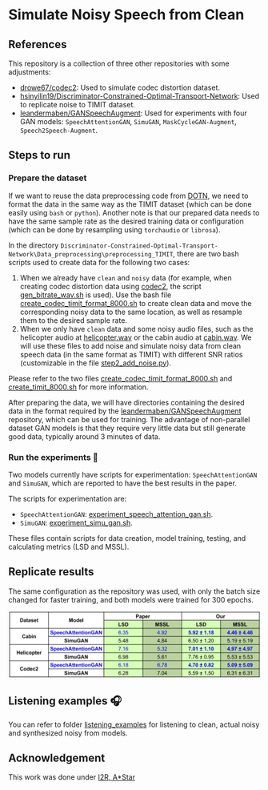 # Simulate Noisy Speech from Clean

## References

This repository is a collection of three other repositories with some adjustments:

- [drowe67/codec2](https://github.com/drowe67/codec2): Used to simulate codec distortion dataset.
- [hsinyilin19/Discriminator-Constrained-Optimal-Transport-Network](https://github.com/hsinyilin19/Discriminator-Constrained-Optimal-Transport-Network): Used to replicate noise to TIMIT dataset.
- [leandermaben/GANSpeechAugment](https://github.com/leandermaben/GANSpeechAugment/): Used for experiments with four GAN models: `SpeechAttentionGAN`, `SimuGAN`, `MaskCycleGAN-Augment`, `Speech2Speech-Augment`.

## Steps to run

### Prepare the dataset

If we want to reuse the data preprocessing code from [DOTN](https://github.com/hsinyilin19/Discriminator-Constrained-Optimal-Transport-Network), we need to format the data in the same way as the TIMIT dataset (which can be done easily using `bash` or `python`). Another note is that our prepared data needs to have the same sample rate as the desired training data or configuration (which can be done by resampling using `torchaudio` or `librosa`).

In the directory `Discriminator-Constrained-Optimal-Transport-Network\Data_preprocessing\preprocessing_TIMIT`, there are two bash scripts used to create data for the following two cases:

1. When we already have `clean` and `noisy` data (for example, when creating codec distortion data using [codec2](codec2), the script [gen_bitrate_wav.sh](https://github.com/tuanio/simulate-noisy-speech-from-clean\codec2\build_linux\gen_bitrate_wav.sh) is used). Use the bash file [create_codec_timit_format_8000.sh](https://github.com/tuanio/simulate-noisy-speech-from-clean\Discriminator-Constrained-Optimal-Transport-Network\Data_preprocessing\preprocessing_TIMIT\create_codec_timit_format_8000.sh) to create clean data and move the corresponding noisy data to the same location, as well as resample them to the desired sample rate.
2. When we only have `clean` data and some noisy audio files, such as the helicopter audio at [helicopter.wav](https://github.com/tuanio/simulate-noisy-speech-from-clean\Discriminator-Constrained-Optimal-Transport-Network\Data_preprocessing\preprocessing_TIMIT\noise_types\nonstationary\helicopter.wav) or the cabin audio at [cabin.wav](https://github.com/tuanio/simulate-noisy-speech-from-clean\Discriminator-Constrained-Optimal-Transport-Network\Data_preprocessing\preprocessing_TIMIT\noise_types\stationary\cabin.wav). We will use these files to add noise and simulate noisy data from clean speech data (in the same format as TIMIT) with different SNR ratios (customizable in the file [step2_add_noise.py](https://github.com/tuanio/simulate-noisy-speech-from-clean\Discriminator-Constrained-Optimal-Transport-Network\Data_preprocessing\preprocessing_TIMIT\step2_add_noise.py)).

Please refer to the two files [create_codec_timit_format_8000.sh](create_codec_timit_format_8000.sh) and [create_timit_8000.sh](https://github.com/tuanio/simulate-noisy-speech-from-clean\Discriminator-Constrained-Optimal-Transport-Network\Data_preprocessing\preprocessing_TIMIT\create_timit_8000.sh) for more information.

After preparing the data, we will have directories containing the desired data in the format required by the [leandermaben/GANSpeechAugment](https://github.com/leandermaben/GANSpeechAugment/) repository, which can be used for training. The advantage of non-parallel dataset GAN models is that they require very little data but still generate good data, typically around 3 minutes of data.

### Run the experiments 💨

Two models currently have scripts for experimentation: `SpeechAttentionGAN` and `SimuGAN`, which are reported to have the best results in the paper.

The scripts for experimentation are:

- `SpeechAttentionGAN`: [experiment_speech_attention_gan.sh](https://github.com/tuanio/simulate-noisy-speech-from-clean\GANSpeechAugment\SpeechAttentionGAN\experiment_speech_attention_gan.sh).
- `SimuGAN`: [experiment_simu_gan.sh](https://github.com/tuanio/simulate-noisy-speech-from-clean\GANSpeechAugment\SimuGAN\experiment_simu_gan.sh).

These files contain scripts for data creation, model training, testing, and calculating metrics (LSD and MSSL).

## Replicate results 

The same configuration as the repository was used, with only the batch size changed for faster training, and both models were trained for 300 epochs.

![alt text](assets/simulate_results.png)

## Listening examples 🎧

You can refer to folder [listening_examples](https://github.com/tuanio/simulate-noisy-speech-from-clean\listening_examples) for listening to clean, actual noisy and synthesized noisy from models.

## Acknowledgement

This work was done under [I2R, A*Star](https://www.a-star.edu.sg/i2r)